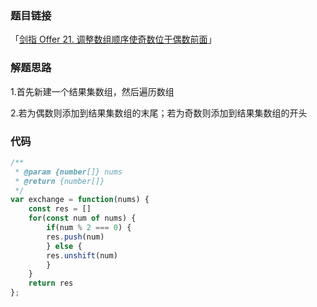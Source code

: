 ### 题目链接

「[剑指 Offer 21. 调整数组顺序使奇数位于偶数前面](https://leetcode-cn.com/problems/diao-zheng-shu-zu-shun-xu-shi-qi-shu-wei-yu-ou-shu-qian-mian-lcof/)」

### 解题思路

1.首先新建一个结果集数组，然后遍历数组

2.若为偶数则添加到结果集数组的末尾；若为奇数则添加到结果集数组的开头

### 代码

```javascript
/**
 * @param {number[]} nums
 * @return {number[]}
 */
var exchange = function(nums) {
    const res = []
    for(const num of nums) {
        if(num % 2 === 0) {
        res.push(num)
        } else {
        res.unshift(num)
        }
    }
    return res
};
```

